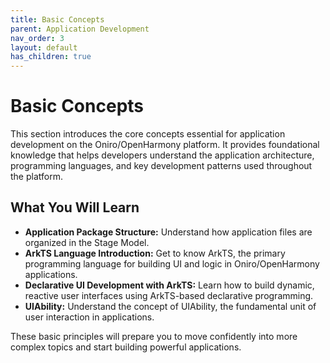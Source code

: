 ```yaml
---
title: Basic Concepts
parent: Application Development
nav_order: 3
layout: default
has_children: true
---
```


# Basic Concepts

This section introduces the core concepts essential for application development on the Oniro/OpenHarmony platform. It provides foundational knowledge that helps developers understand the application architecture, programming languages, and key development patterns used throughout the platform.

## What You Will Learn

- **Application Package Structure:** Understand how application files are organized in the Stage Model.
- **ArkTS Language Introduction:** Get to know ArkTS, the primary programming language for building UI and logic in Oniro/OpenHarmony applications.
- **Declarative UI Development with ArkTS:** Learn how to build dynamic, reactive user interfaces using ArkTS-based declarative programming.
- **UIAbility:** Understand the concept of UIAbility, the fundamental unit of user interaction in applications.

These basic principles will prepare you to move confidently into more complex topics and start building powerful applications.
